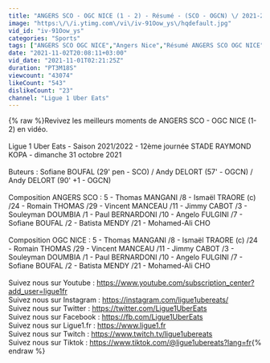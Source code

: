```yaml
---
title: "ANGERS SCO - OGC NICE (1 - 2) - Résumé - (SCO - OGCN) \/ 2021-2022"
image: "https:\/\/i.ytimg.com\/vi\/iv-91Oow_ys\/hqdefault.jpg"
vid_id: "iv-91Oow_ys"
categories: "Sports"
tags: ["ANGERS SCO OGC NICE","Angers Nice","Résumé ANGERS SCO OGC NICE"]
date: "2021-11-02T20:08:11+03:00"
vid_date: "2021-11-01T02:21:25Z"
duration: "PT3M18S"
viewcount: "43074"
likeCount: "543"
dislikeCount: "23"
channel: "Ligue 1 Uber Eats"
---
```

{% raw %}Revivez les meilleurs moments de ANGERS SCO - OGC NICE (1-2) en vidéo. <br /><br />Ligue 1 Uber Eats - Saison 2021/2022 - 12ème journée STADE RAYMOND KOPA - dimanche 31 octobre 2021<br /><br />Buteurs : Sofiane BOUFAL (29' pen - SCO) / Andy DELORT (57' - OGCN) / Andy DELORT (90' +1 - OGCN) <br /><br />Composition ANGERS SCO : 5 - Thomas MANGANI /8 - Ismaël TRAORE (c) /24 - Romain THOMAS /29 - Vincent MANCEAU /11 - Jimmy CABOT /3 - Souleyman DOUMBIA /1 - Paul BERNARDONI /10 - Angelo FULGINI /7 - Sofiane BOUFAL /2 - Batista MENDY /21 - Mohamed-Ali CHO <br /><br />Composition OGC NICE : 5 - Thomas MANGANI /8 - Ismaël TRAORE (c) /24 - Romain THOMAS /29 - Vincent MANCEAU /11 - Jimmy CABOT /3 - Souleyman DOUMBIA /1 - Paul BERNARDONI /10 - Angelo FULGINI /7 - Sofiane BOUFAL /2 - Batista MENDY /21 - Mohamed-Ali CHO <br /><br />Suivez nous sur Youtube : <a rel="nofollow" target="blank" href="https://www.youtube.com/subscription_center?add_user=ligue1fr">https://www.youtube.com/subscription_center?add_user=ligue1fr</a><br />Suivez nous sur Instagram : <a rel="nofollow" target="blank" href="https://instagram.com/ligue1ubereats/">https://instagram.com/ligue1ubereats/</a><br />Suivez nous sur Twitter : <a rel="nofollow" target="blank" href="https://twitter.com/Ligue1UberEats">https://twitter.com/Ligue1UberEats</a><br />Suivez nous sur Facebook : <a rel="nofollow" target="blank" href="https://fb.com/Ligue1UberEats">https://fb.com/Ligue1UberEats</a><br />Suivez nous sur Ligue1.fr : <a rel="nofollow" target="blank" href="https://www.ligue1.fr">https://www.ligue1.fr</a><br />Suivez nous sur Twitch : <a rel="nofollow" target="blank" href="https://www.twitch.tv/ligue1ubereats">https://www.twitch.tv/ligue1ubereats</a><br />Suivez nous sur Tiktok : <a rel="nofollow" target="blank" href="https://www.tiktok.com/@ligue1ubereats?lang=fr">https://www.tiktok.com/@ligue1ubereats?lang=fr</a>{% endraw %}
